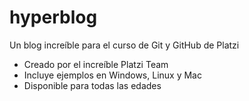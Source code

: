 # hyperblog
Un blog increíble para el curso de Git y GitHub de Platzi

* Creado por el increíble Platzi Team
* Incluye ejemplos en Windows, Linux y Mac
* Disponible para todas las edades